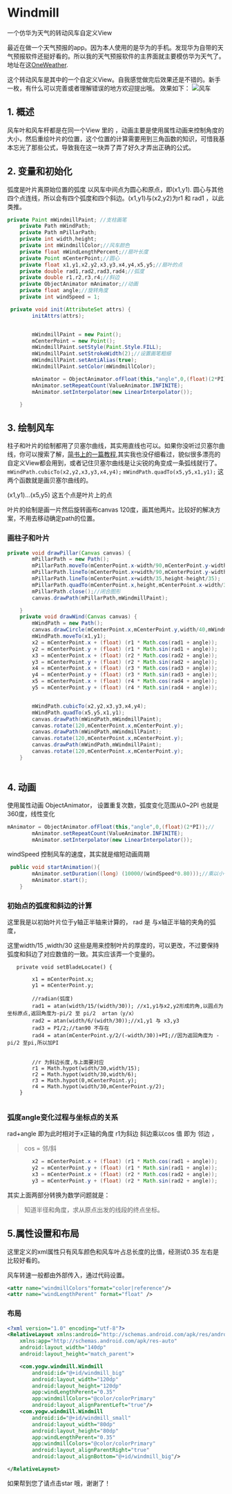 # Windmill
一个仿华为天气的转动风车自定义View

最近在做一个天气预报的app。因为本人使用的是华为的手机。发现华为自带的天气预报软件还挺好看的。所以我的天气预报软件的主界面就主要模仿华为天气了。地址在这[OneWeather](https://github.com/YugengWang/OneWeather.git "一个天气").

这个转动风车是其中的一个自定义View。自我感觉做完后效果还是不错的。新手一枚，有什么可以完善或者理解错误的地方欢迎提出哦。
效果如下：
![风车](http://i.imgur.com/ZLwBhnU.gif)

## 1. 概述
风车叶和风车杆都是在同一个View 里的 ，动画主要是使用属性动画来控制角度的大小，然后重绘叶片的位置，这个位置的计算需要用到三角函数的知识，可惜我基本忘光了那些公式，导致我在这一块弄了弄了好久才弄出正确的公式。

## 2. 变量和初始化

弧度是叶片离原始位置的弧度
以风车中间点为圆心和原点，即(x1,y1).
圆心与其他四个点连线，所以会有四个弧度和四个斜边。(x1,y1)与(x2,y2)为r1 和 rad1 ，以此类推。
```java
private Paint mWindmillPaint; //支柱画笔
    private Path mWindPath;
    private Path mPillarPath;
    private int width,height;
    private int mWindmillColor;//风车颜色
    private float mWindLengthPercent;//扇叶长度
    private Point mCenterPoint;//圆心
    private float x1,y1,x2,y2,x3,y3,x4,y4,x5,y5;//扇叶的点
    private double rad1,rad2,rad3,rad4;//弧度
    private double r1,r2,r3,r4;//斜边
    private ObjectAnimator mAnimator;//动画
    private float angle;//旋转角度
    private int windSpeed = 1;
```

```java
 private void init(AttributeSet attrs) {
        initAttrs(attrs);


        mWindmillPaint = new Paint();
        mCenterPoint = new Point();
        mWindmillPaint.setStyle(Paint.Style.FILL);
        mWindmillPaint.setStrokeWidth(2);//设置画笔粗细
        mWindmillPaint.setAntiAlias(true);
        mWindmillPaint.setColor(mWindmillColor);

        mAnimator = ObjectAnimator.ofFloat(this,"angle",0,(float)(2*PI));//
        mAnimator.setRepeatCount(ValueAnimator.INFINITE);
        mAnimator.setInterpolator(new LinearInterpolator());

    }
```
## 3. 绘制风车

柱子和叶片的绘制都用了贝塞尔曲线，其实用直线也可以。如果你没听过贝塞尔曲线，你可以搜索了解，[简书上的一篇教程](http://www.jianshu.com/p/55c721887568),其实我也没仔细看过，貌似很多漂亮的自定义View都会用到，或者记住贝塞尔曲线是让尖锐的角变成一条弧线就行了。
`mWindPath.cubicTo(x2,y2,x3,y3,x4,y4);`
`mWindPath.quadTo(x5,y5,x1,y1);`
这两个函数就是画贝塞尔曲线的。

(x1,y1)...(x5,y5) 这五个点是叶片上的点

叶片的绘制是画一片然后旋转画布canvas 120度，画其他两片。比较好的解决方案，不用去移动确定path的位置。


### 画柱子和叶片

```java
private void drawPillar(Canvas canvas) {
        mPillarPath = new Path();
        mPillarPath.moveTo(mCenterPoint.x-width/90,mCenterPoint.y-width/90);
        mPillarPath.lineTo(mCenterPoint.x+width/90,mCenterPoint.y-width/90);//连线
        mPillarPath.lineTo(mCenterPoint.x+width/35,height-height/35);
        mPillarPath.quadTo(mCenterPoint.x,height,mCenterPoint.x-width/35,height-height/35);//贝塞尔曲线，控制点和终点
        mPillarPath.close();//闭合图形
        canvas.drawPath(mPillarPath,mWindmillPaint);

    }
    private void drawWind(Canvas canvas) {
        mWindPath = new Path();
        canvas.drawCircle(mCenterPoint.x,mCenterPoint.y,width/40,mWindmillPaint);
        mWindPath.moveTo(x1,y1);
        x2 = mCenterPoint.x + (float) (r1 * Math.cos(rad1 + angle));
        y2 = mCenterPoint.y + (float) (r1 * Math.sin(rad1 + angle));
        x3 = mCenterPoint.x + (float) (r2 * Math.cos(rad2 + angle));
        y3 = mCenterPoint.y + (float) (r2 * Math.sin(rad2 + angle));
        x4 = mCenterPoint.x + (float) (r3 * Math.cos(rad3 + angle));
        y4 = mCenterPoint.y + (float) (r3 * Math.sin(rad3 + angle));
        x5 = mCenterPoint.x + (float) (r4 * Math.cos(rad4 + angle));
        y5 = mCenterPoint.y + (float) (r4 * Math.sin(rad4 + angle));


        mWindPath.cubicTo(x2,y2,x3,y3,x4,y4);
        mWindPath.quadTo(x5,y5,x1,y1);
        canvas.drawPath(mWindPath,mWindmillPaint);
        canvas.rotate(120,mCenterPoint.x,mCenterPoint.y);
        canvas.drawPath(mWindPath,mWindmillPaint);
        canvas.rotate(120,mCenterPoint.x,mCenterPoint.y);
        canvas.drawPath(mWindPath,mWindmillPaint);
        canvas.rotate(120,mCenterPoint.x,mCenterPoint.y);
    }
    
```


## 4. 动画


使用属性动画	ObjectAnimator，
设置重复次数，弧度变化范围从0~2PI 也就是360度，线性变化

```java
mAnimator = ObjectAnimator.ofFloat(this,"angle",0,(float)(2*PI));//
        mAnimator.setRepeatCount(ValueAnimator.INFINITE);
        mAnimator.setInterpolator(new LinearInterpolator());
```
windSpeed 控制风车的速度，其实就是缩短动画周期
```java
 public void startAnimation(){
        mAnimator.setDuration((long) (10000/(windSpeed*0.80)));//乘以小于1的系数降低影响
        mAnimator.start();
    }
```

### 初始点的弧度和斜边的计算
这里我是以初始叶片位于y轴正半轴来计算的，
rad 是 与x轴正半轴的夹角的弧度，

这里width/15 ,width/30 这些是用来控制叶片的厚度的，可以更改，不过要保持弧度和斜边了对应数值的一致。其实应该弄一个变量的。

```
   private void setBladeLocate() {

        x1 = mCenterPoint.x;
        y1 = mCenterPoint.y;

        //radian(弧度)
        rad1 = atan(width/15/(width/30)); //x1,y1与x2,y2形成的角,以圆点为坐标原点,返回角度为-pi/2 至 pi/2  artan（y/x）
        rad2 = atan(width/6/(width/30));//x1,y1 与 x3,y3
        rad3 = PI/2;//tan90 不存在
        rad4 = atan(mCenterPoint.y/2/(-width/30))+PI;//因为返回角度为 -pi/2 至pi,所以加PI


        //r 为斜边长度,与上面要对应
        r1 = Math.hypot(width/30,width/15);
        r2 = Math.hypot(width/30,width/6);
        r3 = Math.hypot(0,mCenterPoint.y);
        r4 = Math.hypot(width/30,mCenterPoint.y/2);
    }
    
```

### 弧度angle变化过程与坐标点的关系

rad+angle 即为此时相对于x正轴的角度
r1为斜边
斜边乘以cos 值 即为 邻边 ，
>cos = 邻/斜

```java
		x2 = mCenterPoint.x + (float) (r1 * Math.cos(rad1 + angle));
        y2 = mCenterPoint.y + (float) (r1 * Math.sin(rad1 + angle));
        x3 = mCenterPoint.x + (float) (r2 * Math.cos(rad2 + angle));
        y3 = mCenterPoint.y + (float) (r2 * Math.sin(rad2 + angle));
```


其实上面两部分转换为数学问题就是：
>知道半径和角度，求从原点出发的线段的终点坐标。

## 5.属性设置和布局
这里定义的xml属性只有风车颜色和风车叶占总长度的比值，经测试0.35 左右是比较好看的。

风车转速一般都由外部传入，通过代码设置。
```xml
<attr name="windmillColors"format="color|reference"/>
<attr name="windLengthPerent" format="float" />
```
### 布局
```xml
<?xml version="1.0" encoding="utf-8"?>
<RelativeLayout xmlns:android="http://schemas.android.com/apk/res/android"
    xmlns:app="http://schemas.android.com/apk/res-auto"
    android:layout_width="140dp"
    android:layout_height="match_parent">

    <com.yogw.windmill.Windmill
        android:id="@+id/windmill_big"
        android:layout_width="120dp"
        android:layout_height="120dp"
        app:windLengthPerent="0.35"
        app:windmillColors="@color/colorPrimary"
        android:layout_alignParentLeft="true"/>
    <com.yogw.windmill.Windmill
        android:id="@+id/windmill_small"
        android:layout_width="80dp"
        android:layout_height="80dp"
        app:windLengthPerent="0.35"
        app:windmillColors="@color/colorPrimary"
        android:layout_alignParentRight="true"
        android:layout_alignBottom="@+id/windmill_big"/>

</RelativeLayout>

```


如果帮到您了请点击star 哦，谢谢了！

